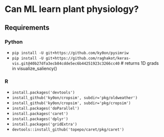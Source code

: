 # Can ML learn plant physiology?

## Requirements
### Python
- `pip install -U git+https://github.com/ky0on/pysimriw`
- `pip install -U git+https://github.com/raghakot/keras-vis.git@40b27dfa3ecb84cdde5ec6b44251923c3266cc40`   # returns 1D grads in visualize_saliency()

### R
- `install.packages('devtools')`
- `install_github('ky0on/cropsim', subdir='pkg/oldweather')`
- `install_github('ky0on/cropsim', subdir='pkg/cropsim')`
- `install.packages('doParallel')`
- `install.packages('caret')`
- `install.packages('dplyr')`
- `install.packages('gridExtra')`
- `devtools::install_github('topepo/caret/pkg/caret')`
